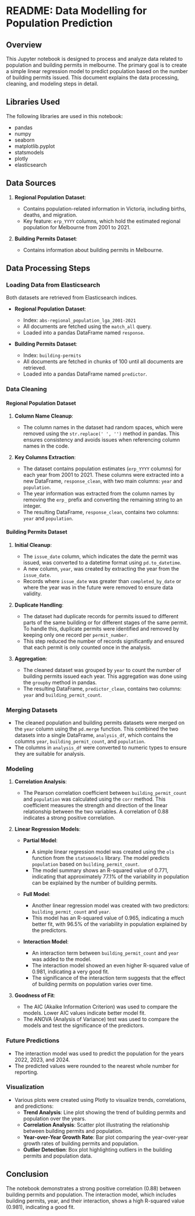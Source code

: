
# README: Data Modelling for Population Prediction

## Overview

This Jupyter notebook is designed to process and analyze data related to population and building permits in melbourne. The primary goal is to create a simple linear regression model to predict population based on the number of building permits issued. This document explains the data processing, cleaning, and modeling steps in detail.

## Libraries Used

The following libraries are used in this notebook:

- pandas
- numpy
- seaborn
- matplotlib.pyplot
- statsmodels
- plotly
- elasticsearch

## Data Sources

1. **Regional Population Dataset**:
   - Contains population-related information in Victoria, including births, deaths, and migration.
   - Key feature: `erp_YYYY` columns, which hold the estimated regional population for Melbourne from 2001 to 2021.

2. **Building Permits Dataset**:
   - Contains information about building permits in Melbourne.

## Data Processing Steps

### Loading Data from Elasticsearch

Both datasets are retrieved from Elasticsearch indices.

- **Regional Population Dataset**:
  - Index: `abs-regional_population_lga_2001-2021`
  - All documents are fetched using the `match_all` query.
  - Loaded into a pandas DataFrame named `response`.

- **Building Permits Dataset**:
  - Index: `building-permits`
  - All documents are fetched in chunks of 100 until all documents are retrieved.
  - Loaded into a pandas DataFrame named `predictor`.

### Data Cleaning

#### Regional Population Dataset

1. **Column Name Cleanup**:
   - The column names in the dataset had random spaces, which were removed using the `str.replace(' ', '')` method in pandas. This ensures consistency and avoids issues when referencing column names in the code.

2. **Key Columns Extraction**:
   - The dataset contains population estimates (`erp_YYYY` columns) for each year from 2001 to 2021. These columns were extracted into a new DataFrame, `response_clean`, with two main columns: `year` and `population`.
   - The year information was extracted from the column names by removing the `erp_` prefix and converting the remaining string to an integer.
   - The resulting DataFrame, `response_clean`, contains two columns: `year` and `population`.

#### Building Permits Dataset

1. **Initial Cleanup**:
   - The `issue_date` column, which indicates the date the permit was issued, was converted to a datetime format using `pd.to_datetime`.
   - A new column, `year`, was created by extracting the year from the `issue_date`.
   - Records where `issue_date` was greater than `completed_by_date` or where the year was in the future were removed to ensure data validity.

2. **Duplicate Handling**:
   - The dataset had duplicate records for permits issued to different parts of the same building or for different stages of the same permit. To handle this, duplicate permits were identified and removed by keeping only one record per `permit_number`.
   - This step reduced the number of records significantly and ensured that each permit is only counted once in the analysis.

3. **Aggregation**:
   - The cleaned dataset was grouped by `year` to count the number of building permits issued each year. This aggregation was done using the `groupby` method in pandas.
   - The resulting DataFrame, `predictor_clean`, contains two columns: `year` and `building_permit_count`.

### Merging Datasets

- The cleaned population and building permits datasets were merged on the `year` column using the `pd.merge` function. This combined the two datasets into a single DataFrame, `analysis_df`, which contains the columns `year`, `building_permit_count`, and `population`.
- The columns in `analysis_df` were converted to numeric types to ensure they are suitable for analysis.

### Modeling

1. **Correlation Analysis**:
   - The Pearson correlation coefficient between `building_permit_count` and `population` was calculated using the `corr` method. This coefficient measures the strength and direction of the linear relationship between the two variables. A correlation of 0.88 indicates a strong positive correlation.

2. **Linear Regression Models**:
   - **Partial Model**:
     - A simple linear regression model was created using the `ols` function from the `statsmodels` library. The model predicts `population` based on `building_permit_count`.
     - The model summary shows an R-squared value of 0.771, indicating that approximately 77.1% of the variability in population can be explained by the number of building permits.

   - **Full Model**:
     - Another linear regression model was created with two predictors: `building_permit_count` and `year`.
     - This model has an R-squared value of 0.965, indicating a much better fit, with 96.5% of the variability in population explained by the predictors.

   - **Interaction Model**:
     - An interaction term between `building_permit_count` and `year` was added to the model.
     - The interaction model showed an even higher R-squared value of 0.981, indicating a very good fit.
     - The significance of the interaction term suggests that the effect of building permits on population varies over time.

3. **Goodness of Fit**:
   - The AIC (Akaike Information Criterion) was used to compare the models. Lower AIC values indicate better model fit.
   - The ANOVA (Analysis of Variance) test was used to compare the models and test the significance of the predictors.

### Future Predictions

- The interaction model was used to predict the population for the years 2022, 2023, and 2024.
- The predicted values were rounded to the nearest whole number for reporting.

### Visualization

- Various plots were created using Plotly to visualize trends, correlations, and predictions:
  - **Trend Analysis**: Line plot showing the trend of building permits and population over the years.
  - **Correlation Analysis**: Scatter plot illustrating the relationship between building permits and population.
  - **Year-over-Year Growth Rate**: Bar plot comparing the year-over-year growth rates of building permits and population.
  - **Outlier Detection**: Box plot highlighting outliers in the building permits and population data.

## Conclusion

The notebook demonstrates a strong positive correlation (0.88) between building permits and population. The interaction model, which includes building permits, year, and their interaction, shows a high R-squared value (0.981), indicating a good fit.
